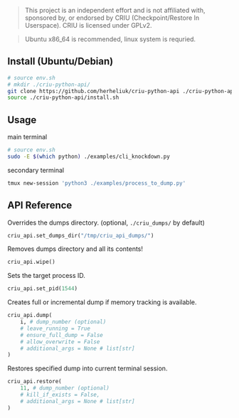 > This project is an independent effort and is not affiliated with, sponsored by, or endorsed by CRIU (Checkpoint/Restore In Userspace).
> CRIU is licensed under GPLv2.

> Ubuntu x86_64 is recommended, linux system is requried.

## Install (Ubuntu/Debian)

```bash
# source env.sh
# mkdir ./criu-python-api/
git clone https://github.com/herheliuk/criu-python-api ./criu-python-api/ --depth 1
source ./criu-python-api/install.sh
```

## Usage

main terminal
```bash
# source env.sh
sudo -E $(which python) ./examples/cli_knockdown.py
```

secondary terminal
```bash
tmux new-session 'python3 ./examples/process_to_dump.py'
```

## API Reference

Overrides the dumps directory. (optional, `./criu_dumps/` by default)
```python
criu_api.set_dumps_dir("/tmp/criu_api_dumps/")
```

Removes dumps directory and all its contents!
```python
criu_api.wipe()
```

Sets the target process ID.
```python
criu_api.set_pid(1544)
```

Creates full or incremental dump if memory tracking is available.
```python
criu_api.dump(
    i, # dump_number (optional)
    # leave_running = True
    # ensure_full_dump = False
    # allow_overwrite = False
    # additional_args = None # list[str]
)
```

Restores specified dump into current terminal session.
```python
criu_api.restore(
    11, # dump_number (optional)
    # kill_if_exists = False,
    # additional_args = None # list[str]
)
```
